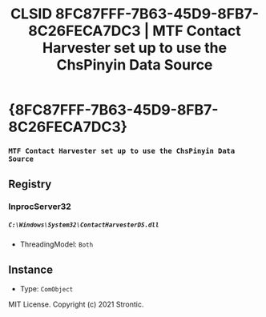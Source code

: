 ﻿---
title: "CLSID 8FC87FFF-7B63-45D9-8FB7-8C26FECA7DC3 | MTF Contact Harvester set up to use the ChsPinyin Data Source"
excerpt: What is COM-Object CLSID 8FC87FFF-7B63-45D9-8FB7-8C26FECA7DC3?
---

# {8FC87FFF-7B63-45D9-8FB7-8C26FECA7DC3}

### `MTF Contact Harvester set up to use the ChsPinyin Data Source`

## Registry


### InprocServer32

##### `C:\Windows\System32\ContactHarvesterDS.dll`
* ThreadingModel: `Both`

## Instance

* Type: `ComObject`

MIT License. Copyright (c) 2021 Strontic.


